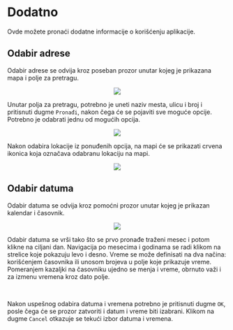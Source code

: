 # Dodatno

Ovde možete pronaći dodatne informacije o korišćenju aplikacije.

## Odabir adrese

Odabir adrese se odvija kroz poseban prozor unutar kojeg je prikazana mapa i polje za pretragu.
<p align="center">
  <img src="/address_initial.png">
</p>

Unutar polja za pretragu, potrebno je uneti naziv mesta, ulicu i broj i pritisnuti dugme `Pronađi`, nakon čega će se pojaviti sve moguće opcije. Potrebno je odabrati jednu od mogućih opcija.
<p align="center">
  <img src="/address_option.png">
</p>

Nakon odabira lokacije iz ponuđenih opcija, na mapi će se prikazati crvena ikonica koja označava odabranu lokaciju na mapi.
<p align="center">
  <img src="/address_chosen.png">
</p>

## Odabir datuma

Odabir datuma se odvija kroz pomoćni prozor unutar kojeg je prikazan kalendar i časovnik.
<p align="center">
  <img src="/date_picker.png">
</p>

Odabir datuma se vrši tako što se prvo pronađe traženi mesec i potom klikne na ciljani dan. Navigacija po mesecima i godinama se radi klikom na strelice koje pokazuju levo i desno.
Vreme se može definisati na dva načina: korišćenjem časovnika ili unosom brojeva u polje koje prikazuje vreme. Pomeranjem kazaljki na časovniku ujedno se menja i vreme, obrnuto važi i za izmenu vremena kroz dato polje.

<br />

Nakon uspešnog odabira datuma i vremena potrebno je pritisnuti dugme `OK`, posle čega će se prozor zatvoriti i datum i vreme biti izabrani. Klikom na dugme `Cancel` otkazuje se tekući izbor datuma i vremena.

